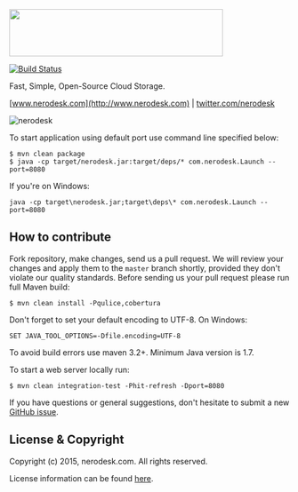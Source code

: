 <img src="http://www.nerodesk.com/logo_large.png" width="384px" height="85px"/>

[![Build Status](https://travis-ci.org/Nerodesk/nerodesk.svg?branch=master)](https://travis-ci.org/Nerodesk/nerodesk)

Fast, Simple, Open-Source Cloud Storage.

[www.nerodesk.com](http://www.nerodesk.com) | [twitter.com/nerodesk](https://twitter.com/nerodesk)

![nerodesk](http://www.nerodesk.com/github_readme/basic_panel.jpg)

To start application using default port use command line specified below:

```
$ mvn clean package
$ java -cp target/nerodesk.jar:target/deps/* com.nerodesk.Launch --port=8080
```
If you're on Windows:

```
java -cp target\nerodesk.jar;target\deps\* com.nerodesk.Launch --port=8080
```

## How to contribute

Fork repository, make changes, send us a pull request. We will review your changes and apply them to the `master` branch shortly, provided they don't violate our quality standards. Before sending us your pull request please run full Maven build:

```
$ mvn clean install -Pqulice,cobertura
```

Don't forget to set your default encoding to UTF-8. On Windows:

```
SET JAVA_TOOL_OPTIONS=-Dfile.encoding=UTF-8
```

To avoid build errors use maven 3.2+. Minimum Java version is 1.7.

To start a web server locally run:

```
$ mvn clean integration-test -Phit-refresh -Dport=8080
```

If you have questions or general suggestions, don't hesitate to submit
a new [GitHub issue](https://github.com/nerodesk/nerodesk/issues/new).

## License & Copyright

Copyright (c) 2015, nerodesk.com. All rights reserved.

License information can be found [here](https://github.com/Nerodesk/nerodesk/blob/master/LICENSE.txt).
